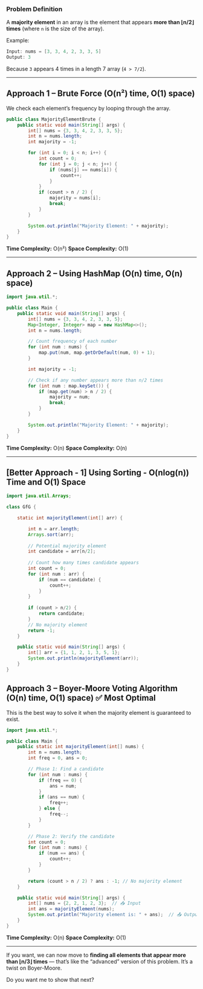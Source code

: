### **Problem Definition**

A **majority element** in an array is the element that appears **more than ⌊n/2⌋ times** (where `n` is the size of the array).

Example:

```java
Input: nums = [3, 3, 4, 2, 3, 3, 5]
Output: 3
```

Because `3` appears 4 times in a length 7 array (`4 > 7/2`).

---

## **Approach 1 – Brute Force (O(n²) time, O(1) space)**

We check each element’s frequency by looping through the array.

```java
public class MajorityElementBrute {
    public static void main(String[] args) {
        int[] nums = {3, 3, 4, 2, 3, 3, 5};
        int n = nums.length;
        int majority = -1;

        for (int i = 0; i < n; i++) {
            int count = 0;
            for (int j = 0; j < n; j++) {
                if (nums[j] == nums[i]) {
                    count++;
                }
            }
            if (count > n / 2) {
                majority = nums[i];
                break;
            }
        }

        System.out.println("Majority Element: " + majority);
    }
}
```

**Time Complexity:** O(n²)
**Space Complexity:** O(1)

---

## **Approach 2 – Using HashMap (O(n) time, O(n) space)**

```java
import java.util.*;

public class Main {
    public static void main(String[] args) {
        int[] nums = {3, 3, 4, 2, 3, 3, 5};
        Map<Integer, Integer> map = new HashMap<>();
        int n = nums.length;

        // Count frequency of each number
        for (int num : nums) {
            map.put(num, map.getOrDefault(num, 0) + 1);
        }

        int majority = -1;

        // Check if any number appears more than n/2 times
        for (int num : map.keySet()) {
            if (map.get(num) > n / 2) {
                majority = num;
                break;
            }
        }

        System.out.println("Majority Element: " + majority);
    }
}

```

**Time Complexity:** O(n)
**Space Complexity:** O(n)

---
## [Better Approach - 1] Using Sorting - O(nlog(n)) Time and O(1) Space

```java
import java.util.Arrays;

class GfG {

    static int majorityElement(int[] arr) {

        int n = arr.length;
        Arrays.sort(arr);
        
        // Potential majority element
        int candidate = arr[n/2];  
        
        // Count how many times candidate appears
        int count = 0;
        for (int num : arr) {
            if (num == candidate) {
                count++;
            }
        }
    
        if (count > n/2) {
            return candidate;
        }
        // No majority element
        return -1;  
    }

    public static void main(String[] args) {
        int[] arr = {1, 1, 2, 1, 3, 5, 1};
        System.out.println(majorityElement(arr));
    }
}
```
## **Approach 3 – Boyer-Moore Voting Algorithm (O(n) time, O(1) space)** ✅ **Most Optimal**

This is the best way to solve it when the majority element is guaranteed to exist.

```java
import java.util.*;

public class Main {
    public static int majorityElement(int[] nums) {
        int n = nums.length;
        int freq = 0, ans = 0;

        // Phase 1: Find a candidate
        for (int num : nums) {
            if (freq == 0) {
                ans = num;
            }
            if (ans == num) {
                freq++;
            } else {
                freq--;
            }
        }

        // Phase 2: Verify the candidate
        int count = 0;
        for (int num : nums) {
            if (num == ans) {
                count++;
            }
        }

        return (count > n / 2) ? ans : -1; // No majority element
    }

    public static void main(String[] args) {
        int[] nums = {2, 2, 1, 2, 3};  // 📥 Input
        int ans = majorityElement(nums);
        System.out.println("Majority element is: " + ans);  // 📤 Output
    }
}

```

**Time Complexity:** O(n)
**Space Complexity:** O(1)

---

If you want, we can now move to **finding all elements that appear more than ⌊n/3⌋ times** — that’s like the “advanced” version of this problem.
It’s a twist on Boyer-Moore.

Do you want me to show that next?
